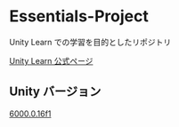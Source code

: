 # Essentials-Project

Unity Learn での学習を目的としたリポジトリ

[Unity Learn 公式ページ](https://learn.unity.com/pathway/unity-essentials)

## Unity バージョン

[6000.0.16f1](https://unity.com/ja/releases/editor/whats-new/6000.0.16)
